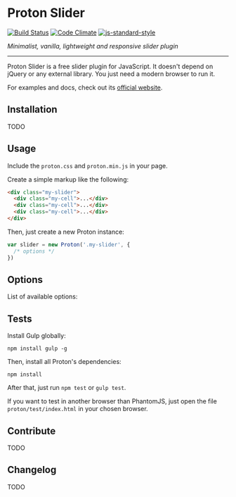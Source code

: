 # Proton Slider

[![Build Status](https://travis-ci.org/gsantiago/proton-slider.svg?branch=master)](https://travis-ci.org/gsantiago/proton-slider)
[![Code Climate](https://codeclimate.com/github/gsantiago/proton-slider/badges/gpa.svg)](https://codeclimate.com/github/gsantiago/proton-slider)
[![js-standard-style](https://img.shields.io/badge/code%20style-standard-brightgreen.svg?style=flat)](https://github.com/feross/standard)

_Minimalist, vanilla, lightweight and responsive slider plugin_

___

Proton Slider is a free slider plugin for JavaScript.
It doesn't depend on jQuery or any external library.
You just need a modern browser to run it.

For examples and docs, check out its [official website](#).


## Installation

TODO

## Usage

Include the ```proton.css``` and ```proton.min.js``` in your page.

Create a simple markup like the following:

```html
<div class="my-slider">
  <div class="my-cell">...</div>
  <div class="my-cell">...</div>
  <div class="my-cell">...</div>
</div>
```

Then, just create a new Proton instance:

```javascript
var slider = new Proton('.my-slider', {
  /* options */
})
```

## Options

List of available options:


## Tests

Install Gulp globally:

```npm install gulp -g```

Then, install all Proton's dependencies:

```npm install```

After that, just run ```npm test``` or ```gulp test```.

If you want to test in another browser than PhantomJS,
just open the file ```proton/test/index.html``` in your chosen browser.


## Contribute

TODO


## Changelog

TODO


